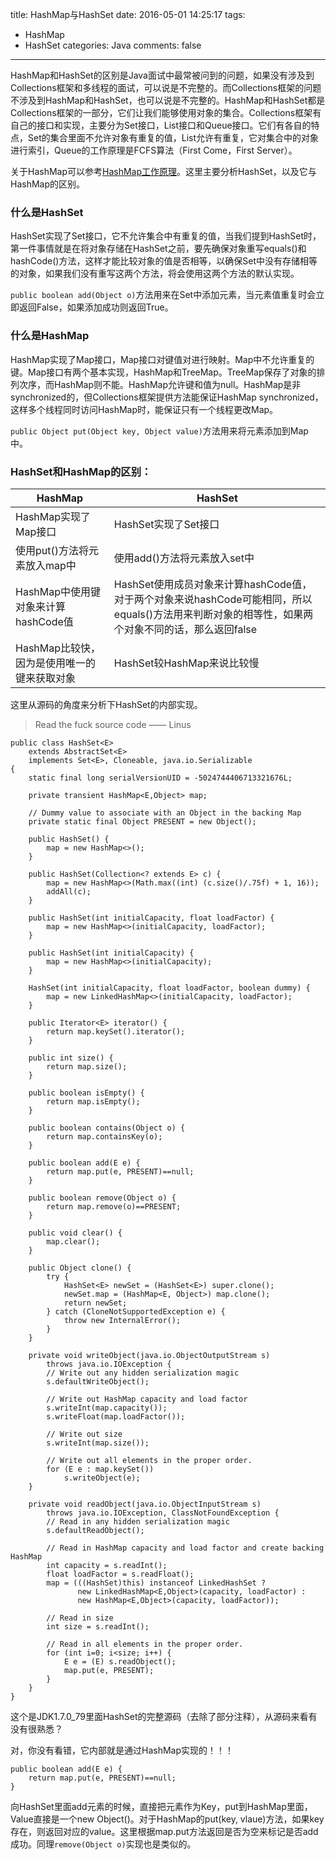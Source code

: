title: HashMap与HashSet
date: 2016-05-01 14:25:17
tags: 
- HashMap
- HashSet
categories: Java
comments: false
---

HashMap和HashSet的区别是Java面试中最常被问到的问题，如果没有涉及到Collections框架和多线程的面试，可以说是不完整的。而Collections框架的问题不涉及到HashMap和HashSet，也可以说是不完整的。HashMap和HashSet都是Collections框架的一部分，它们让我们能够使用对象的集合。Collections框架有自己的接口和实现，主要分为Set接口，List接口和Queue接口。它们有各自的特点，Set的集合里面不允许对象有重复的值，List允许有重复，它对集合中的对象进行索引，Queue的工作原理是FCFS算法（First Come，First Server）。

<!-- more -->

关于HashMap可以参考[HashMap工作原理](http://www.heqingbao.net/2016/03/14/Java_HashMap/)。这里主要分析HashSet，以及它与HashMap的区别。

### 什么是HashSet

HashSet实现了Set接口，它不允许集合中有重复的值，当我们提到HashSet时，第一件事情就是在将对象存储在HashSet之前，要先确保对象重写equals()和hashCode()方法，这样才能比较对象的值是否相等，以确保Set中没有存储相等的对象，如果我们没有重写这两个方法，将会使用这两个方法的默认实现。

`public boolean add(Object o)`方法用来在Set中添加元素，当元素值重复时会立即返回False，如果添加成功则返回True。

### 什么是HashMap

HashMap实现了Map接口，Map接口对键值对进行映射。Map中不允许重复的键。Map接口有两个基本实现，HashMap和TreeMap。TreeMap保存了对象的排列次序，而HashMap则不能。HashMap允许键和值为null。HashMap是非synchronized的，但Collections框架提供方法能保证HashMap synchronized，这样多个线程同时访问HashMap时，能保证只有一个线程更改Map。

`public Object put(Object key, Object value)`方法用来将元素添加到Map中。

### HashSet和HashMap的区别：

HashMap | HashSet
---|---
HashMap实现了Map接口                | HashSet实现了Set接口
使用put()方法将元素放入map中        | 使用add()方法将元素放入set中
HashMap中使用键对象来计算hashCode值 | HashSet使用成员对象来计算hashCode值，对于两个对象来说hashCode可能相同，所以equals()方法用来判断对象的相等性，如果两个对象不同的话，那么返回false
HashMap比较快，因为是使用唯一的键来获取对象 | HashSet较HashMap来说比较慢

这里从源码的角度来分析下HashSet的内部实现。

> Read the fuck source code —— Linus

```
public class HashSet<E>
    extends AbstractSet<E>
    implements Set<E>, Cloneable, java.io.Serializable
{
    static final long serialVersionUID = -5024744406713321676L;

    private transient HashMap<E,Object> map;

    // Dummy value to associate with an Object in the backing Map
    private static final Object PRESENT = new Object();

    public HashSet() {
        map = new HashMap<>();
    }
    
    public HashSet(Collection<? extends E> c) {
        map = new HashMap<>(Math.max((int) (c.size()/.75f) + 1, 16));
        addAll(c);
    }
    
    public HashSet(int initialCapacity, float loadFactor) {
        map = new HashMap<>(initialCapacity, loadFactor);
    }

    public HashSet(int initialCapacity) {
        map = new HashMap<>(initialCapacity);
    }

    HashSet(int initialCapacity, float loadFactor, boolean dummy) {
        map = new LinkedHashMap<>(initialCapacity, loadFactor);
    }

    public Iterator<E> iterator() {
        return map.keySet().iterator();
    }

    public int size() {
        return map.size();
    }

    public boolean isEmpty() {
        return map.isEmpty();
    }

    public boolean contains(Object o) {
        return map.containsKey(o);
    }

    public boolean add(E e) {
        return map.put(e, PRESENT)==null;
    }

    public boolean remove(Object o) {
        return map.remove(o)==PRESENT;
    }

    public void clear() {
        map.clear();
    }

    public Object clone() {
        try {
            HashSet<E> newSet = (HashSet<E>) super.clone();
            newSet.map = (HashMap<E, Object>) map.clone();
            return newSet;
        } catch (CloneNotSupportedException e) {
            throw new InternalError();
        }
    }

    private void writeObject(java.io.ObjectOutputStream s)
        throws java.io.IOException {
        // Write out any hidden serialization magic
        s.defaultWriteObject();

        // Write out HashMap capacity and load factor
        s.writeInt(map.capacity());
        s.writeFloat(map.loadFactor());

        // Write out size
        s.writeInt(map.size());

        // Write out all elements in the proper order.
        for (E e : map.keySet())
            s.writeObject(e);
    }

    private void readObject(java.io.ObjectInputStream s)
        throws java.io.IOException, ClassNotFoundException {
        // Read in any hidden serialization magic
        s.defaultReadObject();

        // Read in HashMap capacity and load factor and create backing HashMap
        int capacity = s.readInt();
        float loadFactor = s.readFloat();
        map = (((HashSet)this) instanceof LinkedHashSet ?
               new LinkedHashMap<E,Object>(capacity, loadFactor) :
               new HashMap<E,Object>(capacity, loadFactor));

        // Read in size
        int size = s.readInt();

        // Read in all elements in the proper order.
        for (int i=0; i<size; i++) {
            E e = (E) s.readObject();
            map.put(e, PRESENT);
        }
    }
}
```

这个是JDK1.7.0_79里面HashSet的完整源码（去除了部分注释），从源码来看有没有很熟悉？

对，你没有看错，它内部就是通过HashMap实现的！！！

```
public boolean add(E e) {
    return map.put(e, PRESENT)==null;
}
```

向HashSet里面add元素的时候，直接把元素作为Key，put到HashMap里面，Value直接是一个new Object()。对于HashMap的put(key, vlaue)方法，如果key存在，则返回对应的value。这里根据map.put方法返回是否为空来标记是否add成功。同理`remove(Object o)`实现也是类似的。

